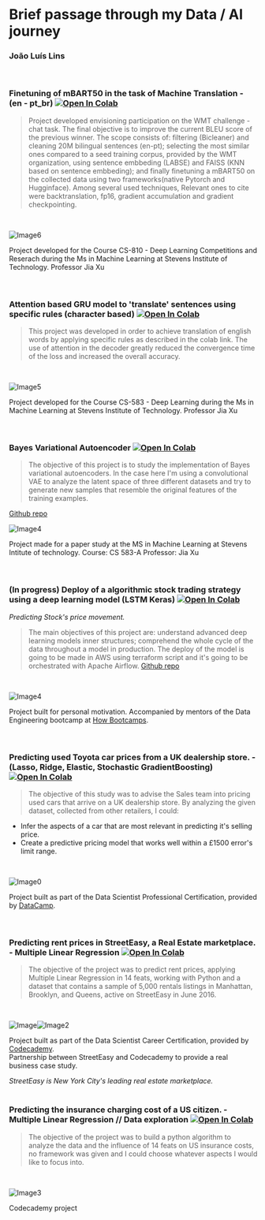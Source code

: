# __Brief passage through my Data / AI journey__
### João Luís Lins
<br />



### Finetuning of mBART50 in the task of Machine Translation - (en - pt_br) [![Open In Colab](https://colab.research.google.com/assets/colab-badge.svg)](https://colab.research.google.com/drive/16pgJmM20CV0yq-YGECW-pz98RvuwKQa1?usp=sharing)
> Project developed envisioning participation on the WMT challenge - chat task. The final objective is to improve the current BLEU score of the previous winner. The scope consists of: filtering (Bicleaner) and cleaning 20M bilingual sentences (en-pt); selecting the most similar ones compared to a seed training corpus, provided by the WMT organization, using sentence embbeding (LABSE) and FAISS (KNN based on sentence embbeding); and finally finetuning a mBART50 on the collected data using two frameworks(native Pytorch and Hugginface). Among several used techniques, Relevant ones to cite were backtranslation, fp16, gradient accumulation and gradient checkpointing.

<br />

![Image6](Mbart50_finetuning.png)
<br />

Project developed for the Course CS-810 - Deep Learning Competitions and Reserach during the Ms in Machine Learning at Stevens Institute of Technology.
Professor Jia Xu
<br />
<br />
<br />
### Attention based GRU model to 'translate' sentences using specific rules (character based) [![Open In Colab](https://colab.research.google.com/assets/colab-badge.svg)](https://colab.research.google.com/drive/1T_t3wgg82_2XNyMGfnjV7S-vY6Bv1YlT?usp=sharing)
> This project was developed in order to achieve translation of english words by applying specific rules as described in the colab link. The use of attention in the decoder greatly reduced the convergence time of the loss and increased the overall accuracy.

<br />

![Image5](Loss_vs_epochs_(attention).png)
<br />

Project developed for the Course CS-583 - Deep Learning during the Ms in Machine Learning at Stevens Institute of Technology.
Professor Jia Xu
<br />
<br />
<br />
### Bayes Variational Autoencoder [![Open In Colab](https://colab.research.google.com/assets/colab-badge.svg)](https://colab.research.google.com/drive/1qXZZzwiRyJAiTlzo92m6Yeqol-FKaW4q?usp=sharing)
> The objective of this project is to study the implementation of Bayes variational autoencoders. In the case here I'm using a convolutional VAE to analyze the latent space of three different datasets and try to generate new samples that resemble the original features of the training examples.

[Github repo](https://github.com/Joaoluislins/Bayes_Variational_Autoencoder)
<br />

![Image4](interpolation.png)
<br />

Project made for a paper study at the MS in Machine Learning at Stevens Intitute of technology.
Course: CS 583-A
Professor: Jia Xu
<br />
<br />
<br />
### (In progress) Deploy of a algorithmic stock trading strategy using a deep learning model (LSTM Keras) [![Open In Colab](https://colab.research.google.com/assets/colab-badge.svg)](https://colab.research.google.com/drive/1_bsndj48XWm6H6cxDTaKKhBGTNuHgGLE?usp=sharing)
*Predicting Stock's price movement.*
> The main objectives of this project are: understand advanced deep learning models inner structures; comprehend the whole cycle of the data throughout a model in production.
The deploy of the model is going to be made in AWS using terraform script and it's going to be orchestrated with Apache Airflow.
[Github repo](https://github.com/Joaoluislins/algotrader-aws-airflow)
<br />

![Image4](algotrader_flow.jpeg)
<br />

Project built for personal motivation. Accompanied by mentors of the Data Engineering bootcamp at [How Bootcamps](https://howedu.com.br/cohort/engenharia-de-dados/?gclid=Cj0KCQiAmpyRBhC-ARIsABs2EAqENMpiYYuGn9bKLYI-btMdAS8R3be_UNzxraVEg4tDxT1Rkka8vRAaAsG5EALw_wcB).
<br />
<br />
<br />
### Predicting used Toyota car prices from a UK dealership store. - (Lasso, Ridge, Elastic, Stochastic GradientBoosting) [![Open In Colab](https://colab.research.google.com/assets/colab-badge.svg)](https://colab.research.google.com/drive/1cfcp4IqrQjQhdSYwWXZNsaxQXz1TvTiG?usp=sharing)

> The objective of this study was to advise the Sales team into pricing used cars that arrive on a UK dealership store.
By analyzing the given dataset, collected from other retailers, I could:

- Infer the aspects of a car that are most relevant in predicting it's selling price.
- Create a predictive pricing model that works well within a £1500 error's limit range.
<br />

![Image0](car_price.png)
<br />

Project built as part of the Data Scientist Professional Certification, provided by [DataCamp](http://www.datacamp.com/).  
<br />
<br />
### Predicting rent prices in StreetEasy, a Real Estate marketplace. - Multiple Linear Regression  [![Open In Colab](https://colab.research.google.com/assets/colab-badge.svg)](https://colab.research.google.com/github/Joaoluislins/StreetEasy_Codecademy/blob/main/project.ipynb)

> The objective of the project was to predict rent prices, applying Multiple Linear Regression in 14 feats, working with Python and a dataset that contains a sample of 5,000 rentals listings in Manhattan, Brooklyn, and Queens, active on StreetEasy in June 2016.

<br />

![Image](predictedvsactual.png)![Image2](featinfluence.png)


Project built as part of the Data Scientist Career Certification, provided by [Codecademy](http://www.codecademy.com/). \
Partnership between StreetEasy and Codecademy to provide a real business case study.

*StreetEasy is New York City's leading real estate marketplace.*
<br />
<br />

### Predicting the insurance charging cost of a US citizen. - Multiple Linear Regression // Data exploration  [![Open In Colab](https://colab.research.google.com/assets/colab-badge.svg)](https://colab.research.google.com/github/Joaoluislins/us_insurance_costs/blob/main/US_Insurance_costs.ipynb)

> The objective of the project was to build a python algorithm to analyze the data and the influence of 14 feats on US insurance costs, no framework was given and I could choose whatever aspects I would like to focus into.
<br />

![Image3](costvsage.jpg)


Codecademy project

